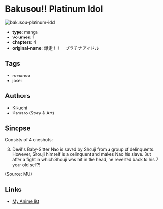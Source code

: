 # Bakusou!! Platinum Idol

![bakusou-platinum-idol](https://cdn.myanimelist.net/images/manga/1/35540.jpg)

-   **type**: manga
-   **volumes**: 1
-   **chapters**: 4
-   **original-name**: 爆走！！　プラチナアイドル

## Tags

-   romance
-   josei

## Authors

-   Kikuchi
-   Kamaro (Story & Art)

## Sinopse

Consists of 4 oneshots:

3. Devil's Baby-Sitter
   Nao is saved by Shouji from a group of delinquents. However, Shouji himself is a delinquent and makes Nao his slave. But after a fight in which Shouji was hit in the head, he reverted back to his 7 year old self?!

(Source: MU)

## Links

-   [My Anime list](https://myanimelist.net/manga/21896/Bakusou_Platinum_Idol)
